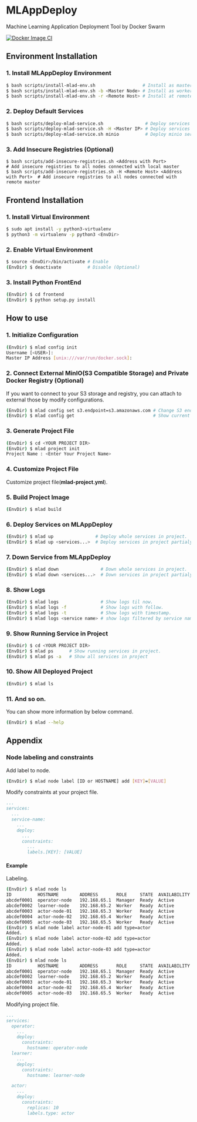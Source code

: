 # MLAppDeploy
Machine Learning Application Deployment Tool by Docker Swarm

[![Docker Image CI](https://github.com/onetop21/MLAppDeploy/actions/workflows/docker-image.yml/badge.svg)](https://github.com/onetop21/MLAppDeploy/actions/workflows/docker-image.yml)
## Environment Installation
### 1. Install MLAppDeploy Environment
``` bash
$ bash scripts/install-mlad-env.sh                  # Install as master node
$ bash scripts/install-mlad-env.sh -b <Master Node> # Install as worker node
$ bash scripts/install-mlad-env.sh -r <Remote Host> # Install at remote host
```
### 2. Deploy Default Services
``` bash
$ bash scripts/deploy-mlad-service.sh                # Deploy services to local master
$ bash scripts/deploy-mlad-service.sh -H <Master IP> # Deploy services to remote master
$ bash scripts/deploy-mlad-service.sh minio          # Deploy minio service only.
```
### 3. Add Insecure Registries (Optional)
```
$ bash scripts/add-insecure-registries.sh <Address with Port>                   # Add insecure registries to all nodes connected with local master
$ bash scripts/add-insecure-registries.sh -H <Remote Host> <Address with Port>  # Add insecure registries to all nodes connected with remote master
```
## Frontend Installation
### 1. Install Virtual Environment
``` bash
$ sudo apt install -y python3-virtualenv
$ python3 -m virtualenv -p python3 <EnvDir>
```
### 2. Enable Virtual Environment
``` bash
$ source <EnvDir>/bin/activate # Enable
(EnvDir) $ deactivate          # Disable (Optional)
```
### 3. Install Python FrontEnd
``` bash
(EnvDir) $ cd frontend
(EnvDir) $ python setup.py install
```

## How to use
### 1. Initialize Configuration
``` bash
(EnvDir) $ mlad config init
Username [<USER>]:
Master IP Address [unix:///var/run/docker.sock]:
```
### 2. Connect External MinIO(S3 Compatible Storage) and Private Docker Registry (Optional)
If you want to connect to your S3 storage and registry, you can attach to external those by modify configurations.
``` bash
(EnvDir) $ mlad config set s3.endpoint=s3.amazonaws.com # Change S3 endpoint
(EnvDir) $ mlad config get                              # Show current configuration
```
### 3. Generate Project File
``` bash
(EnvDir) $ cd <YOUR PROJECT DIR>
(EnvDir) $ mlad project init
Project Name : <Enter Your Project Name>
```
### 4. Customize Project File
Customize project file(**mlad-project.yml**).
### 5. Build Project Image
``` bash
(EnvDir) $ mlad build
```
### 6. Deploy Services on MLAppDeploy
``` bash
(EnvDir) $ mlad up                # Deploy whole services in project.
(EnvDir) $ mlad up <services...>  # Deploy services in project partialy.
```
### 7. Down Service from MLAppDeploy
``` bash
(EnvDir) $ mlad down                # Down whole services in project.
(EnvDir) $ mlad down <services...>  # Down services in project partialy.
```
### 8. Show Logs
``` bash
(EnvDir) $ mlad logs                # Show logs til now.
(EnvDir) $ mlad logs -f             # Show logs with follow.
(EnvDir) $ mlad logs -t             # Show logs with timestamp.
(EnvDir) $ mlad logs <service name> # show logs filtered by service name.
```
### 9. Show Running Service in Project
``` bash
(EnvDir) $ cd <YOUR PROJECT DIR>
(EnvDir) $ mlad ps      # Show running services in project.
(EnvDir) $ mlad ps -a   # Show all services in project
```
### 10. Show All Deployed Project
``` bash
(EnvDir) $ mlad ls
```
### 11. And so on.
You can show more information by below command.
``` bash
(EnvDir) $ mlad --help
```

## Appendix
### Node labeling and constraints
Add label to node.
```bash
(EnvDir) $ mlad node label [ID or HOSTNAME] add [KEY]=[VALUE]
```
Modify constraints at your project file.
```yaml
...
services:
  ...
  service-name:
    ...
    deploy:
      ...
      constraints:
        ...
        labels.[KEY]: [VALUE]
```

#### Example
Labeling.
```bash
(EnvDir) $ mlad node ls
ID          HOSTNAME        ADDRESS       ROLE     STATE  AVAILABILITY  ENGINE    LABELS
abcdef0001  operator-node   192.168.65.1  Manager  Ready  Active        19.03.13
abcdef0002  learner-node    192.168.65.2  Worker   Ready  Active        19.03.13
abcdef0003  actor-node-01   192.168.65.3  Worker   Ready  Active        19.03.13
abcdef0004  actor-node-02   192.168.65.4  Worker   Ready  Active        19.03.13
abcdef0005  actor-node-03   192.168.65.5  Worker   Ready  Active        19.03.13
(EnvDir) $ mlad node label actor-node-01 add type=actor
Added.
(EnvDir) $ mlad node label actor-node-02 add type=actor
Added.
(EnvDir) $ mlad node label actor-node-03 add type=actor
Added.
(EnvDir) $ mlad node ls
ID          HOSTNAME        ADDRESS       ROLE     STATE  AVAILABILITY  ENGINE    LABELS
abcdef0001  operator-node   192.168.65.1  Manager  Ready  Active        19.03.13
abcdef0002  learner-node    192.168.65.2  Worker   Ready  Active        19.03.13
abcdef0003  actor-node-01   192.168.65.3  Worker   Ready  Active        19.03.13  type=actor
abcdef0004  actor-node-02   192.168.65.4  Worker   Ready  Active        19.03.13  type=actor
abcdef0005  actor-node-03   192.168.65.5  Worker   Ready  Active        19.03.13  type=actor
```
Modifying project file.
```yaml
...
services:
  operator:
    ...
    deploy:
      constraints:
        hostname: operator-node
  learner:
    ...
    deploy:
      constraints:
        hostname: learner-node

  actor:
    ...
    deploy:
      constraints:
        replicas: 10
        labels.type: actor
```

